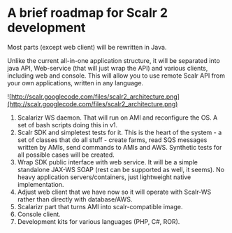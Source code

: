 # A brief roadmap for Scalr 2 development #

Most parts (except web client) will be rewritten in Java.

Unlike the current all-in-one application structure, it will be separated into java API, Web-service (that will just wrap the API) and various clients, including web and console. This will allow you to use remote Scalr API from your own applications, written in any language.

![http://scalr.googlecode.com/files/scalr2_architecture.png](http://scalr.googlecode.com/files/scalr2_architecture.png)


  1. Scalarizr WS daemon. That will run on AMI and reconfigure the OS. A set of bash scripts doing this in v1.
  1. Scalr SDK and simpletest tests for it. This is the heart of the system - a set of classes that do all stuff - create farms, read SQS messages written by AMIs, send commands to AMIs and AWS. Synthetic tests for all possible cases will be created.
  1. Wrap SDK public interface with web service. It will be a simple standalone JAX-WS SOAP (rest can be supported as well, it seems). No heavy application servers/containers, just lightweight native implementation.
  1. Adjust web client that we have now so it will operate with Scalr-WS rather than directly with database/AWS.
  1. Scalarizr part that turns AMI into scalr-compatible image.
  1. Console client.
  1. Development kits for various languages (PHP, C#, ROR).
